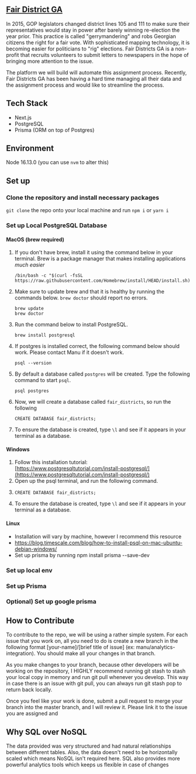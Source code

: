## [Fair District GA](https://www.fairdistrictsga.org)
In 2015, GOP legislators changed district lines 105 and 111 to make sure their representatives would stay in power after barely winning re-election the year prior. This practice is called "gerrymandering" and robs Georgian citizens the right for a fair vote. With sophisticated mapping technology, it is becoming easier for politicians to "rig" elections. Fair Districts GA is a non-profit that recruits volunteers to submit letters to newspapers in the hope of bringing more attention to the issue. 

The platform we will build will automate this assignment process. Recently, Fair Districts GA has been having a hard time managing all their data and the assignment process and would like to streamline the process.

## Tech Stack
* Next.js
* PostgreSQL
* Prisma (ORM on top of Postgres)

## Environment
Node 16.13.0 (you can use ```nvm``` to alter this)

## Set up
### Clone the repository and install necessary packages
```git clone``` the repo onto your local machine and run ```npm i``` or ```yarn i```

### Set up Local PostgreSQL Database
#### MacOS (brew required)
1. If you don't have brew, install it using the command below in your terminal. Brew is a package manager that makes installing applications *much easier*
    ```
    /bin/bash -c "$(curl -fsSL https://raw.githubusercontent.com/Homebrew/install/HEAD/install.sh)"
    ```
2. Make sure to update brew and that it is healthy by running the commands below. ```brew doctor``` should report no errors.
    ```
    brew update
    brew doctor
    ```
3. Run the command below to install PostgreSQL.
    ```
    brew install postgresql
    ```
4. If postgres is installed correct, the following command below should work. Please contact Manu if it doesn't work.
    ```
    psql --version
    ```
5. By default a database called ```postgres``` will be created. Type the following command to start ```psql```.
    ```
    psql postgres
    ```
6. Now, we will create a database called ```fair_districts```, so run the following
    ```
    CREATE DATABASE fair_districts;
    ```
7. To ensure the database is created, type ```\l``` and see if it appears in your terminal as a database.
#### Windows 
1. Follow this installation tutorial: [https://www.postgresqltutorial.com/install-postgresql/](https://www.postgresqltutorial.com/install-postgresql/)
2. Open up the psql terminal, and run the following command.
3.  ```
    CREATE DATABASE fair_districts;
    ```
4. To ensure the database is created, type ```\l``` and see if it appears in your terminal as a database.
#### Linux

* Installation will vary by machine, however I recommend this resource
* https://blog.timescale.com/blog/how-to-install-psql-on-mac-ubuntu-debian-windows/
* Set up prisma by running npm install prisma --save-dev

### Set up local env

### Set up Prisma

### Optional) Set up google prisma


## How to Contribute

To contribute to the repo, we will be using a rather simple system. For each issue that you work on, all you need to do is create a new branch in the following format [your-name]/[brief title of issue] (ex: manu/analytics-integration). You should make all your changes in that branch. 

As you make changes to your branch, because other developers will be working on the repository, I HIGHLY recommend running git stash to stash your local copy in memory and run git pull whenever you develop. This way in case there is an issue with git pull, you can always run git stash pop to return back locally.

Once you feel like your work is done, submit a pull request to merge your branch into the master branch, and I will review it. Please link it to the issue you are assigned and 


## Why SQL over NoSQL
The data provided was very structured and had natural relationships between different tables. Also, the data doesn't need to be horizontally scaled which means NoSQL isn't required here. SQL also provides more powerful analytics tools which keeps us flexible in case of changes
